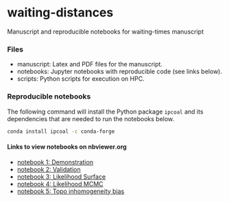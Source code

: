 # waiting-distances
Manuscript and reproducible notebooks for waiting-times manuscript


### Files

- manuscript: Latex and PDF files for the manuscript.  
- notebooks: Jupyter notebooks with reproducible code (see links below).  
- scripts: Python scripts for execution on HPC.  

### Reproducible notebooks
The following command will install the Python package `ipcoal` and its
dependencies that are needed to run the notebooks below.
```bash
conda install ipcoal -c conda-forge 
```

#### Links to view notebooks on nbviewer.org

- [notebook 1: Demonstration](https://nbviewer.org/github/eaton-lab/waiting-distances/blob/main/final-notebooks/nb-x1-demonstration.ipynb)  
- [notebook 2: Validation](https://nbviewer.org/github/eaton-lab/waiting-distances/blob/main/final-notebooks/nb-x2-validations-revisions.ipynb)  
- [notebook 3: Likelihood Surface](https://nbviewer.org/github/eaton-lab/waiting-distances/blob/main/final-notebooks/nb-x3-likelihood-surface.ipynb)  
- [notebook 4: Likelihood MCMC](https://nbviewer.org/github/eaton-lab/waiting-distances/blob/main/final-notebooks/nb-x4-likelihood-mcmc-posteriors.ipynb)  
- [notebook 5: Topo inhomogeneity bias](https://nbviewer.org/github/eaton-lab/waiting-distances/blob/main/final-notebooks/nb-x5-topo-inhomogeneous-bias.ipynb)  
